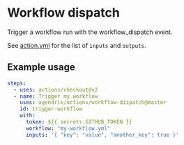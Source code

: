 # Workflow dispatch

Trigger a workflow run with the workflow_dispatch event.

See [action.yml](./action.yml) for the list of `inputs` and `outputs`.

## Example usage

```yaml
steps:
  - uses: actions/checkout@v2
  - name: Trigger my workflow
    uses: agendrix/actions/workflow-dispatch@master
    id: trigger-workflow
    with:
      token: ${{ secrets.GITHUB_TOKEN }}
      workflow: "my-workflow.yml"
      inputs: '{ "key": "value", "another_key": true }'
```
